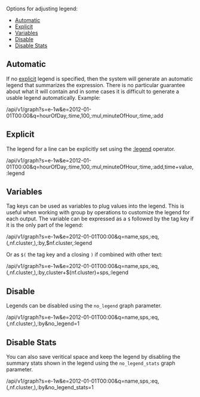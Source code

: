 Options for adjusting legend:

* [Automatic](#automatic)
* [Explicit](#explicit)
* [Variables](#variables)
* [Disable](#disable)
* [Disable Stats](#disable-stats)

## Automatic

If no [explicit](#explicit) legend is specified, then the system will generate an automatic
legend that summarizes the expression. There is no particular guarantee about what it will contain
and in some cases it is difficult to generate a usable legend automatically. Example:

/api/v1/graph?s=e-1w&e=2012-01-01T00:00&q=hourOfDay,:time,100,:mul,minuteOfHour,:time,:add

## Explicit

The legend for a line can be explicitly set using the [:legend](style-legend) operator.

/api/v1/graph?s=e-1w&e=2012-01-01T00:00&q=hourOfDay,:time,100,:mul,minuteOfHour,:time,:add,time+value,:legend

## Variables

Tag keys can be used as variables to plug values into the legend. This is useful when working
with group by operations to customize the legend for each output. The variable can be expressed
as a `$` followed by the tag key if it is the only part of the legend:

/api/v1/graph?s=e-1w&e=2012-01-01T00:00&q=name,sps,:eq,(,nf.cluster,),:by,$nf.cluster,:legend

Or as `$(` the tag key and a closing `)` if combined with other text:

/api/v1/graph?s=e-1w&e=2012-01-01T00:00&q=name,sps,:eq,(,nf.cluster,),:by,cluster+$(nf.cluster)+sps,:legend

## Disable

Legends can be disabled using the `no_legend` graph parameter.

/api/v1/graph?s=e-1w&e=2012-01-01T00:00&q=name,sps,:eq,(,nf.cluster,),:by&no_legend=1

## Disable Stats

You can also save veritical space and keep the legend by disabling the summary stats shown in the
legend using the `no_legend_stats` graph parameter.

/api/v1/graph?s=e-1w&e=2012-01-01T00:00&q=name,sps,:eq,(,nf.cluster,),:by&no_legend_stats=1
